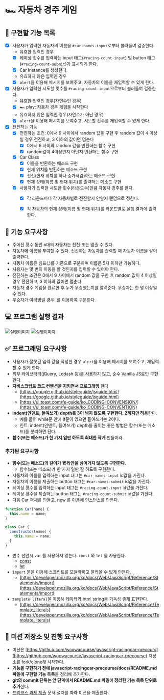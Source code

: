 # 🏎️ 자동차 경주 게임

## 🔧 구현할 기능 목록
- [x] 사용자가 입력한 자동차의 이름을 `#car-names-input`로부터 불러들여 검증한다.
  * 유효한 입력인 경우
  - [x] 레이싱 횟수를 입력하는 input 태그(`#racing-count-input`) 및 button 태그(`#racing-count-submit`)가 표시되게 한다. 
  - [x] Car Instance를 생성한다.
  * 유효하지 않은 입력인 경우
  - [x]  `alert`을 이용해 메시지를 보여주고, 자동차의 이름을 재입력할 수 있게 한다.
  
- [x] 사용자가 입력한 시도할 횟수를 `#racing-count-input`으로부터 불러들여 검증한다.
  * 유효한 입력인 경우(자연수인 경우)
  - [x] 🏎 play: 자동차 경주 게임을 시작한다
  * 유효하지 않은 입력인 경우(자연수가 아닌 경우)
  - [x] `alert`을 이용해 메시지를 보여주고, 시도할 횟수를 재입력할 수 있게 한다.

- [x] 전진하는 기능
  - [x] 전진하는 조건: 0에서 9 사이에서 random 값을 구한 후 random 값이 4 이상일 경우 전진하고, 3 이하의 값이면 멈춘다
    - [x] 0에서 9 사이의 random 값을 반환하는 함수 구현
    - [x] random값이 4이상인지 아닌지 반환하는 함수 구현
  - [x] Car Class
    - [x] 이름을 반환하는 메소드 구현
    - [x] 현재 위치를 반환하는 메소드 구현
    - [x] 전진(현재 위치를 하나 증가시킴)하는 메소드 구현
    - [x] 현재 상태(이름 및 현재 위치)를 출력하는 메소드 구현
  - [x] 사용자가 입력한 시도한 횟수(라운드수)만큼 자동차 경주를 한다.
    - [x] 각 라운드마다 각 자동차별로 전진할지 안할지 랜덤으로 정한다.
    - [x] 각 자동차의 현재 상태(이름 및 현재 위치)를 라운드별로 실행 결과에 출력한다.


## 🎯 기능 요구사항

- 주어진 횟수 동안 n대의 자동차는 전진 또는 멈출 수 있다.
- 자동차에 이름을 부여할 수 있다. 전진하는 자동차를 출력할 때 자동차 이름을 같이 출력한다.
- 자동차 이름은 쉼표(,)를 기준으로 구분하며 이름은 5자 이하만 가능하다.
- 사용자는 몇 번의 이동을 할 것인지를 입력할 수 있어야 한다.
- 전진하는 조건은 0에서 9 사이에서 random 값을 구한 후 random 값이 4 이상일 경우 전진하고, 3 이하의 값이면 멈춘다.
- 자동차 경주 게임을 완료한 후 누가 우승했는지를 알려준다. 우승자는 한 명 이상일 수 있다.
- 우승자가 여러명일 경우 ,를 이용하여 구분한다.

## 💻 프로그램 실행 결과

![실행이미지](images/result.gif)
![실행이미지](images/result.jpg)


## ✅ 프로그래밍 요구사항
- 사용자가 잘못된 입력 값을 작성한 경우 `alert`을 이용해 메시지를 보여주고, 재입력할 수 있게 한다.
- 외부 라이브러리(jQuery, Lodash 등)를 사용하지 않고, 순수 Vanilla JS로만 구현한다.
- **자바스크립트 코드 컨벤션을 지키면서 프로그래밍** 한다
  - [https://google.github.io/styleguide/jsguide.html](https://google.github.io/styleguide/jsguide.html)
  - [https://ui.toast.com/fe-guide/ko_CODING-CONVENSION/](https://ui.toast.com/fe-guide/ko_CODING-CONVENTION)
- **indent(인덴트, 들여쓰기) depth를 3이 넘지 않도록 구현한다. 2까지만 허용**한다.
  - 예를 들어 while문 안에 if문이 있으면 들여쓰기는 2이다.
  - 힌트: indent(인덴트, 들여쓰기) depth를 줄이는 좋은 방법은 함수(또는 메소드)를 분리하면 된다.
- **함수(또는 메소드)가 한 가지 일만 하도록 최대한 작게** 만들어라.

### 추가된 요구사항

- **함수(또는 메소드)의 길이가 15라인을 넘어가지 않도록 구현한다.**
  - 함수(또는 메소드)가 한 가지 일만 잘 하도록 구현한다.
- 자동차의 이름을 입력하는 input 태그는 `#car-names-input` id값을 가진다.
- 자동차의 이름을 제출하는 button 태그는 `#car-names-submit` id값을 가진다.
- 레이싱 횟수를 입력하는 input 태그는 `#racing-count-input` id값을 가진다.
- 레이싱 횟수을 제출하는 button 태그는 `#racing-count-submit` id값을 가진다.
- 다음 Car 객체를 만들고, new 를 이용해 인스턴스를 만든다.

```javascript
function Car(name) {
  this.name = name;
}

class Car {
  constructor(name) {
    this.name = name;
  }
}
```

- 변수 선언시 `var` 를 사용하지 않는다. `const` 와 `let` 을 사용한다.
  - [const](https://developer.mozilla.org/ko/docs/Web/JavaScript/Reference/Statements/const)
  - [let](https://developer.mozilla.org/ko/docs/Web/JavaScript/Reference/Statements/let)
- `import` 문을 이용해 스크립트를 모듈화하고 불러올 수 있게 만든다.
  - [https://developer.mozilla.org/ko/docs/Web/JavaScript/Reference/Statements/import](https://developer.mozilla.org/ko/docs/Web/JavaScript/Reference/Statements/import)
- `template literal`을 이용해 데이터와 html string을 가독성 좋게 표현한다.
  - [https://developer.mozilla.org/ko/docs/Web/JavaScript/Reference/Template_literals](https://developer.mozilla.org/ko/docs/Web/JavaScript/Reference/Template_literals)


## 📝 미션 저장소 및 진행 요구사항

- 미션은 [https://github.com/woowacourse/javascript-racingcar-precours](https://github.com/woowacourse/javascript-racingcar-precourse) 저장소를 fork/clone해 시작한다.
- **기능을 구현하기 전에 javascript-racingcar-precourse/docs/README.md 파일에 구현할 기능 목록**을 정리해 추가한다.
- **git의 commit 단위는 앞 단계에서 README.md 파일에 정리한 기능 목록 단위로 추가**한다.
- [프리코스 과제 제출](https://github.com/woowacourse/woowacourse-docs/tree/master/precourse) 문서 절차를 따라 미션을 제출한다.

